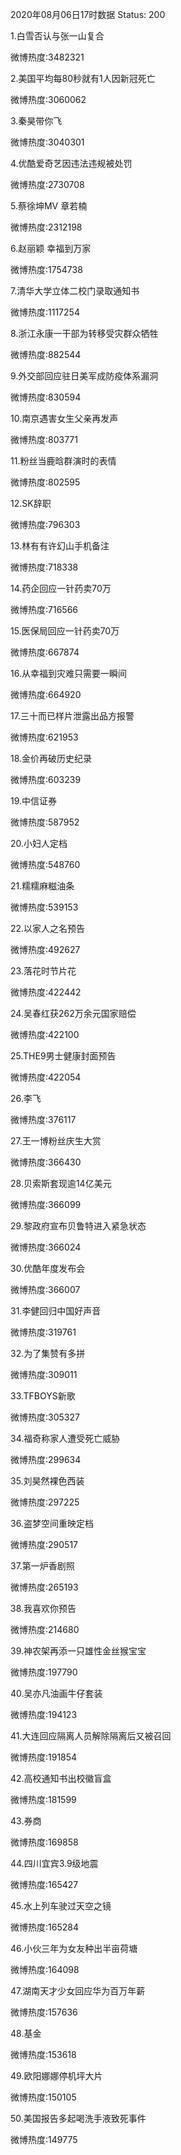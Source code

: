 2020年08月06日17时数据
Status: 200

1.白雪否认与张一山复合

微博热度:3482321

2.美国平均每80秒就有1人因新冠死亡

微博热度:3060062

3.秦昊带你飞

微博热度:3040301

4.优酷爱奇艺因违法违规被处罚

微博热度:2730708

5.蔡徐坤MV 章若楠

微博热度:2312198

6.赵丽颖 幸福到万家

微博热度:1754738

7.清华大学立体二校门录取通知书

微博热度:1117254

8.浙江永康一干部为转移受灾群众牺牲

微博热度:882544

9.外交部回应驻日美军成防疫体系漏洞

微博热度:830594

10.南京遇害女生父亲再发声

微博热度:803771

11.粉丝当鹿晗群演时的表情

微博热度:802595

12.SK辞职

微博热度:796303

13.林有有许幻山手机备注

微博热度:718338

14.药企回应一针药卖70万

微博热度:716566

15.医保局回应一针药卖70万

微博热度:667874

16.从幸福到灾难只需要一瞬间

微博热度:664920

17.三十而已样片泄露出品方报警

微博热度:621953

18.金价再破历史纪录

微博热度:603239

19.中信证券

微博热度:587952

20.小妇人定档

微博热度:548760

21.糯糯麻糍油条

微博热度:539153

22.以家人之名预告

微博热度:492627

23.落花时节片花

微博热度:422442

24.吴春红获262万余元国家赔偿

微博热度:422100

25.THE9男士健康封面预告

微博热度:422054

26.李飞

微博热度:376117

27.王一博粉丝庆生大赏

微博热度:366430

28.贝索斯套现逾14亿美元

微博热度:366099

29.黎政府宣布贝鲁特进入紧急状态

微博热度:366024

30.优酷年度发布会

微博热度:366007

31.李健回归中国好声音

微博热度:319761

32.为了集赞有多拼

微博热度:309011

33.TFBOYS新歌

微博热度:305327

34.福奇称家人遭受死亡威胁

微博热度:299634

35.刘昊然裸色西装

微博热度:297225

36.盗梦空间重映定档

微博热度:290517

37.第一炉香剧照

微博热度:265193

38.我喜欢你预告

微博热度:214680

39.神农架再添一只雄性金丝猴宝宝

微博热度:197790

40.吴亦凡油画牛仔套装

微博热度:194123

41.大连回应隔离人员解除隔离后又被召回

微博热度:191854

42.高校通知书出校徽盲盒

微博热度:181599

43.券商

微博热度:169858

44.四川宜宾3.9级地震

微博热度:165427

45.水上列车驶过天空之镜

微博热度:165284

46.小伙三年为女友种出半亩荷塘

微博热度:164098

47.湖南天才少女回应华为百万年薪

微博热度:157636

48.基金

微博热度:153618

49.欧阳娜娜停机坪大片

微博热度:150105

50.美国报告多起喝洗手液致死事件

微博热度:149775

